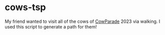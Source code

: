 # cows-tsp

My friend wanted to visit all of the cows of [CowParade](http://www.cowparade.com/) 2023 via walking.
I used this script to generate a path for them!
